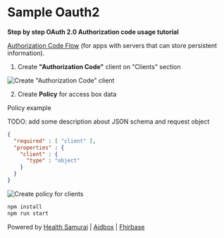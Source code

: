 # Sample Oauth2

__Step by step OAuth 2.0 Authorization code usage tutorial__

[Authorization Code Flow](http://tools.ietf.org/html/draft-ietf-oauth-v2-31#section-4.1) (for apps with servers that can store persistent information).

1) Create __"Authorization Code"__ client on "Clients" section

![Create "Authorization Code" client](https://raw.github.com/aidbox/sample-oauth2/master/img/crete_client.png)


2) Create __Policy__ for access box data

Policy example

TODO: add some description about JSON schema and request object

```json
{
  "required" : [ "client" ],
  "properties" : {
    "client" : {
      "type" : "object"
    }
  }
}
```


![Create policy for clients](https://raw.github.com/aidbox/sample-oauth2/master/img/policy.png)


```bash
npm install
npm run start
```


Powered by [Health Samurai](http://www.health-samurai.io) | [Aidbox](http://www.health-samurai.io/aidbox) | [Fhirbase](http://www.health-samurai.io/fhirbase)
